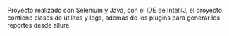 Proyecto realizado con Selenium y Java, con el IDE de IntellIJ, el proyecto contiene clases de utilites y logs, ademas de los plugins para generar los reportes desde allure.
